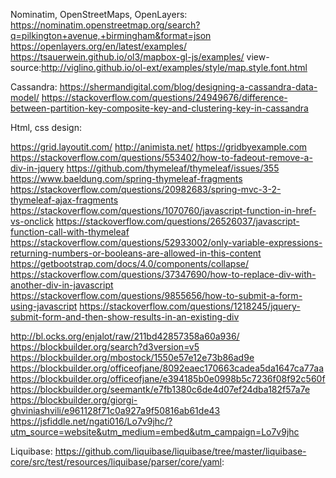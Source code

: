 Nominatim, OpenStreetMaps, OpenLayers:
https://nominatim.openstreetmap.org/search?q=pilkington+avenue,+birmingham&format=json
https://openlayers.org/en/latest/examples/
https://tsauerwein.github.io/ol3/mapbox-gl-js/examples/
view-source:http://viglino.github.io/ol-ext/examples/style/map.style.font.html


Cassandra:
https://shermandigital.com/blog/designing-a-cassandra-data-model/
https://stackoverflow.com/questions/24949676/difference-between-partition-key-composite-key-and-clustering-key-in-cassandra


Html, css design:

https://grid.layoutit.com/
http://animista.net/
https://gridbyexample.com
https://stackoverflow.com/questions/553402/how-to-fadeout-remove-a-div-in-jquery
https://github.com/thymeleaf/thymeleaf/issues/355
https://www.baeldung.com/spring-thymeleaf-fragments
https://stackoverflow.com/questions/20982683/spring-mvc-3-2-thymeleaf-ajax-fragments
https://stackoverflow.com/questions/1070760/javascript-function-in-href-vs-onclick
https://stackoverflow.com/questions/26526037/javascript-function-call-with-thymeleaf
https://stackoverflow.com/questions/52933002/only-variable-expressions-returning-numbers-or-booleans-are-allowed-in-this-content
https://getbootstrap.com/docs/4.0/components/collapse/
https://stackoverflow.com/questions/37347690/how-to-replace-div-with-another-div-in-javascript
https://stackoverflow.com/questions/9855656/how-to-submit-a-form-using-javascript
https://stackoverflow.com/questions/1218245/jquery-submit-form-and-then-show-results-in-an-existing-div

http://bl.ocks.org/enjalot/raw/211bd42857358a60a936/
https://blockbuilder.org/search?d3version=v5
https://blockbuilder.org/mbostock/1550e57e12e73b86ad9e
https://blockbuilder.org/officeofjane/8092eaec170663cadea5da1647ca77aa
https://blockbuilder.org/officeofjane/e394185b0e0998b5c7236f08f92c560f
https://blockbuilder.org/seemantk/e7fb1380c6de4d07ef24dba182f57a7e
https://blockbuilder.org/giorgi-ghviniashvili/e961128f71c0a927a9f50816ab61de43
https://jsfiddle.net/ngati016/Lo7v9jhc/?utm_source=website&utm_medium=embed&utm_campaign=Lo7v9jhc
    
Liquibase:
https://github.com/liquibase/liquibase/tree/master/liquibase-core/src/test/resources/liquibase/parser/core/yaml:    